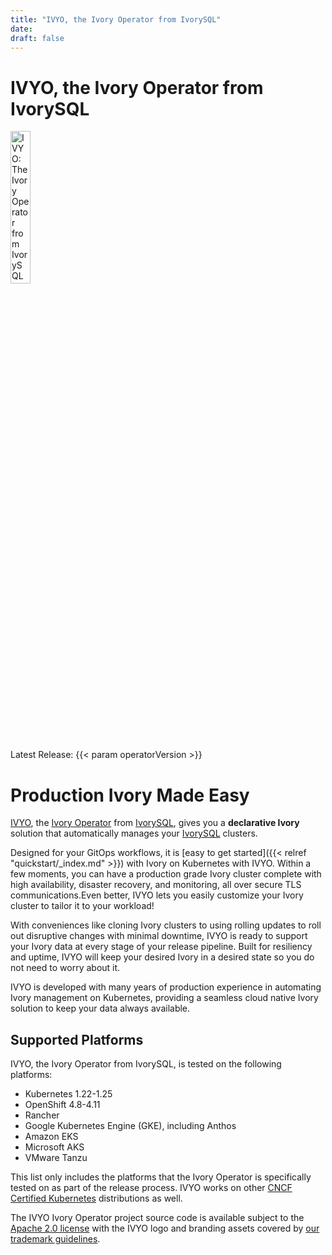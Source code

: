 ```yaml
---
title: "IVYO, the Ivory Operator from IvorySQL"
date:
draft: false
---
```


# IVYO, the Ivory Operator from IvorySQL

 <img width="25%" src="logos/ivyo.svg" alt="IVYO: The Ivory Operator from IvorySQL" />

Latest Release: {{< param operatorVersion >}}

# Production Ivory Made Easy

[IVYO](https://github.com/ivorysql/ivory-operator), the [Ivory Operator]((https://github.com/ivorysql/ivory-operator)) from [IvorySQL](https://ivorysql.org), gives you a **declarative Ivory** solution that automatically manages your [IvorySQL](https://www.ivorysql.org) clusters.

Designed for your GitOps workflows, it is [easy to get started]({{< relref "quickstart/_index.md" >}}) with Ivory on Kubernetes with IVYO. Within a few moments, you can have a production grade Ivory cluster complete with high availability, disaster recovery, and monitoring, all over secure TLS communications.Even better, IVYO lets you easily customize your Ivory cluster to tailor it to your workload!

With conveniences like cloning Ivory clusters to using rolling updates to roll out disruptive changes with minimal downtime, IVYO is ready to support your Ivory data at every stage of your release pipeline. Built for resiliency and uptime, IVYO will keep your desired Ivory in a desired state so you do not need to worry about it.

IVYO is developed with many years of production experience in automating Ivory management on Kubernetes, providing a seamless cloud native Ivory solution to keep your data always available.

## Supported Platforms

IVYO, the Ivory Operator from IvorySQL, is tested on the following platforms:

- Kubernetes 1.22-1.25
- OpenShift 4.8-4.11
- Rancher
- Google Kubernetes Engine (GKE), including Anthos
- Amazon EKS
- Microsoft AKS
- VMware Tanzu

This list only includes the platforms that the Ivory Operator is specifically
tested on as part of the release process. IVYO works on other
[CNCF Certified Kubernetes](https://www.cncf.io/certification/software-conformance/)
distributions as well.

The IVYO Ivory Operator project source code is available subject to the [Apache 2.0 license](https://raw.githubusercontent.com/IvorySQL/ivory-operator/master/LICENSE.md) with the IVYO logo and branding assets covered by [our trademark guidelines](/logos/TRADEMARKS.md).
